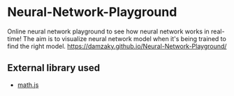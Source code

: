 # Neural-Network-Playground
Online neural network playground to see how neural network works in real-time! The aim is to visualize neural network model when it's being trained to find the right model.
https://damzaky.github.io/Neural-Network-Playground/

## External library used
 - [math.js](http://mathjs.org/)
